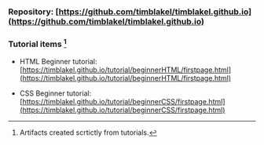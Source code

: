 ### Repository: [https://github.com/timblakel/timblakel.github.io](https://github.com/timblakel/timblakel.github.io)

### Tutorial items [^1]
- HTML Beginner tutorial:  
[https://timblakel.github.io/tutorial/beginnerHTML/firstpage.html](https://timblakel.github.io/tutorial/beginnerHTML/firstpage.html)  
  
- CSS Beginner tutorial:  
[https://timblakel.github.io/tutorial/beginnerCSS/firstpage.html](https://timblakel.github.io/tutorial/beginnerCSS/firstpage.html)  
  
[^1]: Artifacts created scrtictly from tutorials.


